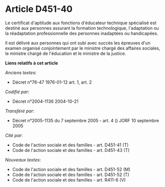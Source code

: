 # Article D451-40

Le certificat d'aptitude aux fonctions d'éducateur technique spécialisé est destiné aux personnes assurant la formation
technologique, l'adaptation ou la réadaptation professionnelle des personnes inadaptées ou handicapées.

Il est délivré aux personnes qui ont subi avec succès les épreuves d'un examen organisé conjointement par le ministre chargé
des affaires sociales, le ministre chargé de l'éducation et le ministre de la justice.

**Liens relatifs à cet article**

_Anciens textes_:

  - Décret n°76-47 1976-01-12 art. 1, art. 2

_Codifié par_:

  - Décret n°2004-1136 2004-10-21

_Transféré par_:

  - Décret n°2005-1135 du 7 septembre 2005 - art. 4 () JORF 10 septembre 2005

_Cité par_:

  - Code de l'action sociale et des familles - art. D451-41 (T)
  - Code de l'action sociale et des familles - art. D451-43 (T)

_Nouveaux textes_:

  - Code de l'action sociale et des familles - art. D451-52 (M)
  - Code de l'action sociale et des familles - art. D451-52 (T)
  - Code de l'action sociale et des familles - art. R411-6 (V)
